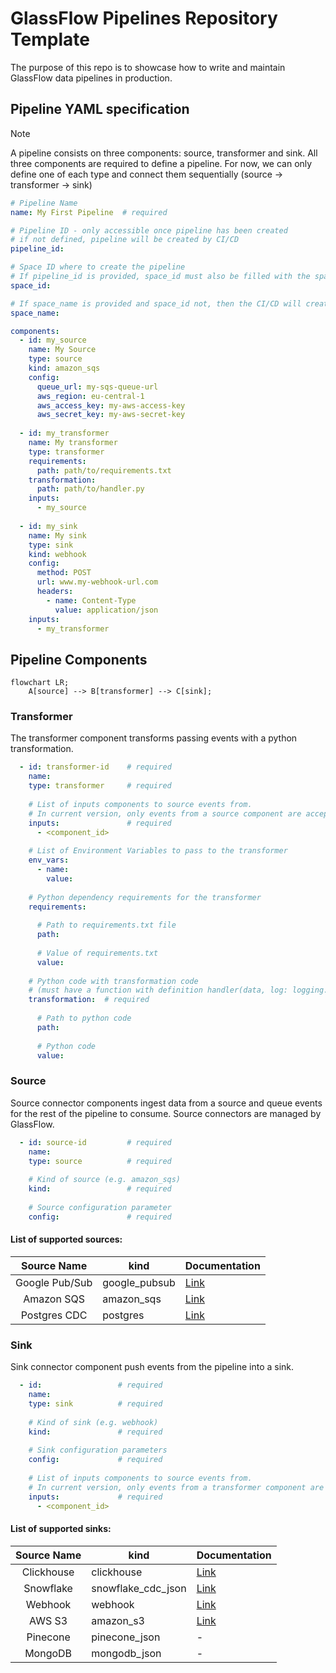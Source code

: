 # GlassFlow Pipelines Repository Template

The purpose of this repo is to showcase how to write and maintain GlassFlow data pipelines in production.


## Pipeline YAML specification 

> [!NOTE]  
> A pipeline consists on three components: source, transformer and sink. All three components are required to define a pipeline.
> For now, we can only define one of each type and connect them sequentially (source -> transformer -> sink)

```yaml
# Pipeline Name
name: My First Pipeline  # required

# Pipeline ID - only accessible once pipeline has been created
# if not defined, pipeline will be created by CI/CD
pipeline_id:

# Space ID where to create the pipeline
# If pipeline_id is provided, space_id must also be filled with the space_id from the pipeline
space_id: 

# If space_name is provided and space_id not, then the CI/CD will create a new space
space_name:  

components:
  - id: my_source
    name: My Source
    type: source
    kind: amazon_sqs
    config:
      queue_url: my-sqs-queue-url
      aws_region: eu-central-1
      aws_access_key: my-aws-access-key
      aws_secret_key: my-aws-secret-key
    
  - id: my_transformer
    name: My transformer
    type: transformer
    requirements:
      path: path/to/requirements.txt
    transformation:
      path: path/to/handler.py
    inputs:
      - my_source
    
  - id: my_sink
    name: My sink
    type: sink
    kind: webhook
    config:
      method: POST
      url: www.my-webhook-url.com
      headers:
        - name: Content-Type
          value: application/json
    inputs:
      - my_transformer
```

## Pipeline Components

```mermaid
flowchart LR;
    A[source] --> B[transformer] --> C[sink];
```


### Transformer

The transformer component transforms passing events with a python transformation.

```yaml
  - id: transformer-id    # required
    name: 
    type: transformer     # required
    
    # List of inputs components to source events from. 
    # In current version, only events from a source component are accepted
    inputs:               # required
      - <component_id>
    
    # List of Environment Variables to pass to the transformer
    env_vars:
      - name:
        value:
    
    # Python dependency requirements for the transformer
    requirements:
      
      # Path to requirements.txt file
      path:
        
      # Value of requirements.txt
      value:
      
    # Python code with transformation code 
    # (must have a function with definition handler(data, log: logging.Logger) )
    transformation:  # required
      
      # Path to python code
      path: 
        
      # Python code
      value: 
```

### Source

Source connector components ingest data from a source and queue events for the rest of the pipeline to consume. Source connectors are managed by GlassFlow.


```yaml
  - id: source-id         # required
    name:
    type: source          # required
    
    # Kind of source (e.g. amazon_sqs)
    kind:                 # required
    
    # Source configuration parameter
    config:               # required
```


#### List of supported sources:

|  Source Name   | kind          | Documentation                                                  |
|:--------------:|---------------|----------------------------------------------------------------| 
| Google Pub/Sub | google_pubsub | [Link](https://www.glassflow.dev/integrations/google-pub-sub)  |
|   Amazon SQS   | amazon_sqs    | [Link](https://www.glassflow.dev/integrations/amazon-sqs)      |
|  Postgres CDC  | postgres      | [Link](https://www.glassflow.dev/integrations/postgres-source) |



### Sink

Sink connector component push events from the pipeline into a sink. 

```yaml
  - id:                 # required
    name:
    type: sink          # required
    
    # Kind of sink (e.g. webhook)
    kind:               # required
    
    # Sink configuration parameters
    config:             # required
    
    # List of inputs components to source events from. 
    # In current version, only events from a transformer component are accepted
    inputs:             # required
      - <component_id>
```

#### List of supported sinks:

| Source Name | kind               | Documentation                                               |
|:-----------:|--------------------|-------------------------------------------------------------| 
| Clickhouse  | clickhouse         | [Link](https://www.glassflow.dev/integrations/clickhouse)   |
|  Snowflake  | snowflake_cdc_json | [Link](https://www.glassflow.dev/integrations/snowflake)    |
|   Webhook   | webhook            | [Link](https://www.glassflow.dev/integrations/webhook-sink) |
|   AWS S3    | amazon_s3          | [Link](https://www.glassflow.dev/integrations/amazon-s3)    |
|  Pinecone   | pinecone_json      | -                                                           |
|   MongoDB   | mongodb_json       | -                                                           |

